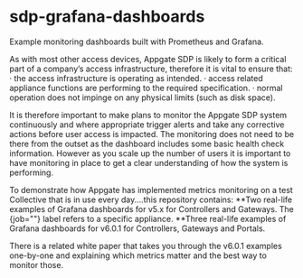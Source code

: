 # sdp-grafana-dashboards
Example monitoring dashboards built with Prometheus and Grafana.

As with most other access devices, Appgate SDP is likely to form a critical part of a company’s access infrastructure, therefore it is vital to ensure that:
·	the access infrastructure is operating as intended.
·	access related appliance functions are performing to the required specification.
·	normal operation does not impinge on any physical limits (such as disk space).

It is therefore important to make plans to monitor the Appgate SDP system continuously and where appropriate trigger alerts and take any corrective actions before user access is impacted. The monitoring does not need to be there from the outset as the dashboard includes some basic health check information. However as you scale up the number of users it is important to have monitoring in place to get a clear understanding of how the system is performing.   

To demonstrate how Appgate has implemented metrics monitoring on a test Collective that is in use every day....this repository contains:
**Two real-life examples of Grafana dashboards for v5.x for Controllers and Gateways. The {job=""} label refers to a specific appliance.
**Three real-life examples of Grafana dashboards for v6.0.1 for Controllers, Gateways and Portals. 

There is a related white paper that takes you through the v6.0.1 examples one-by-one and explaining which metrics matter and the best way to monitor those.
